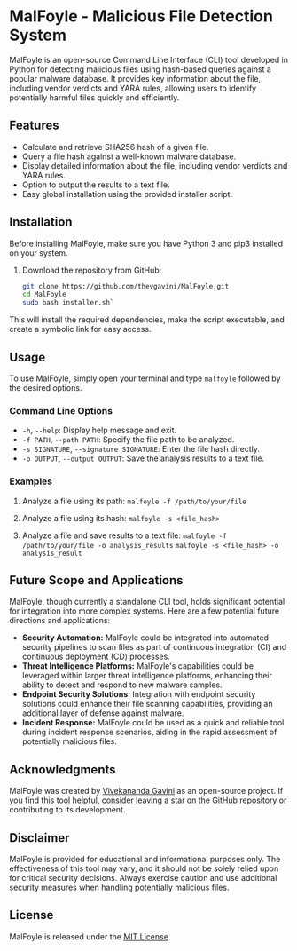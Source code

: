 # MalFoyle - Malicious File Detection System

MalFoyle is an open-source Command Line Interface (CLI) tool developed in Python for detecting malicious files using hash-based queries against a popular malware database. It provides key information about the file, including vendor verdicts and YARA rules, allowing users to identify potentially harmful files quickly and efficiently.

## Features

- Calculate and retrieve SHA256 hash of a given file.
- Query a file hash against a well-known malware database.
- Display detailed information about the file, including vendor verdicts and YARA rules.
- Option to output the results to a text file.
- Easy global installation using the provided installer script.

## Installation

Before installing MalFoyle, make sure you have Python 3 and pip3 installed on your system.

1. Download the repository from GitHub:

   ```bash
   git clone https://github.com/thevgavini/MalFoyle.git
   cd MalFoyle
   sudo bash installer.sh`
This will install the required dependencies, make the script executable, and create a symbolic link for easy access.

## Usage

To use MalFoyle, simply open your terminal and type `malfoyle` followed by the desired options.

### Command Line Options

-   `-h`, `--help`: Display help message and exit.
-   `-f PATH`, `--path PATH`: Specify the file path to be analyzed.
-   `-s SIGNATURE`, `--signature SIGNATURE`: Enter the file hash directly.
-   `-o OUTPUT`, `--output OUTPUT`: Save the analysis results to a text file.

### Examples

1.  Analyze a file using its path:
	`malfoyle -f /path/to/your/file` 

2.  Analyze a file using its hash:
	`malfoyle -s <file_hash>` 

3.  Analyze a file and save results to a text file:
	`malfoyle -f /path/to/your/file -o analysis_results`
    `malfoyle -s <file_hash> -o analysis_result`
	
	 

## Future Scope and Applications

MalFoyle, though currently a standalone CLI tool, holds significant potential for integration into more complex systems. Here are a few potential future directions and applications:

-   **Security Automation:** MalFoyle could be integrated into automated security pipelines to scan files as part of continuous integration (CI) and continuous deployment (CD) processes.
-   **Threat Intelligence Platforms:** MalFoyle's capabilities could be leveraged within larger threat intelligence platforms, enhancing their ability to detect and respond to new malware samples.
-   **Endpoint Security Solutions:** Integration with endpoint security solutions could enhance their file scanning capabilities, providing an additional layer of defense against malware.
-   **Incident Response:** MalFoyle could be used as a quick and reliable tool during incident response scenarios, aiding in the rapid assessment of potentially malicious files.

## Acknowledgments

MalFoyle was created by [Vivekananda Gavini](http://github.com/thevgavini) as an open-source project. If you find this tool helpful, consider leaving a star on the GitHub repository or contributing to its development.

## Disclaimer

MalFoyle is provided for educational and informational purposes only. The effectiveness of this tool may vary, and it should not be solely relied upon for critical security decisions. Always exercise caution and use additional security measures when handling potentially malicious files.

## License

MalFoyle is released under the [MIT License](https://github.com/thevgavini/MalFoyle/blob/main/LICENSE).